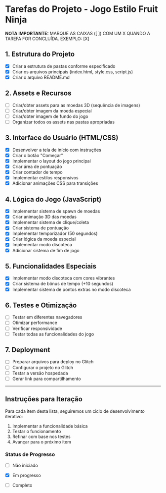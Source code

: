# Tarefas do Projeto - Jogo Estilo Fruit Ninja

**NOTA IMPORTANTE:** MARQUE AS CAIXAS ([ ]) COM UM X QUANDO A TAREFA FOR CONCLUÍDA. EXEMPLO: [X]

## 1. Estrutura do Projeto
- [x] Criar a estrutura de pastas conforme especificado
- [x] Criar os arquivos principais (index.html, style.css, script.js)
- [x] Criar o arquivo README.md

## 2. Assets e Recursos
- [ ] Criar/obter assets para as moedas 3D (sequência de imagens)
- [ ] Criar/obter imagem da moeda especial
- [ ] Criar/obter imagem de fundo do jogo
- [ ] Organizar todos os assets nas pastas apropriadas

## 3. Interface do Usuário (HTML/CSS)
- [x] Desenvolver a tela de início com instruções
- [x] Criar o botão "Começar"
- [x] Implementar o layout do jogo principal
- [x] Criar área de pontuação
- [x] Criar contador de tempo
- [x] Implementar estilos responsivos
- [x] Adicionar animações CSS para transições

## 4. Lógica do Jogo (JavaScript)
- [x] Implementar sistema de spawn de moedas
- [x] Criar animação 3D das moedas
- [x] Implementar sistema de clique/coleta
- [x] Criar sistema de pontuação
- [x] Implementar temporizador (50 segundos)
- [x] Criar lógica da moeda especial
- [x] Implementar modo discoteca
- [x] Adicionar sistema de fim de jogo

## 5. Funcionalidades Especiais
- [x] Implementar modo discoteca com cores vibrantes
- [x] Criar sistema de bônus de tempo (+10 segundos)
- [x] Implementar sistema de pontos extras no modo discoteca

## 6. Testes e Otimização
- [ ] Testar em diferentes navegadores
- [ ] Otimizar performance
- [ ] Verificar responsividade
- [ ] Testar todas as funcionalidades do jogo

## 7. Deployment
- [ ] Preparar arquivos para deploy no Glitch
- [ ] Configurar o projeto no Glitch
- [ ] Testar a versão hospedada
- [ ] Gerar link para compartilhamento

---

## Instruções para Iteração

Para cada item desta lista, seguiremos um ciclo de desenvolvimento iterativo:

1. Implementar a funcionalidade básica
2. Testar o funcionamento
3. Refinar com base nos testes
4. Avançar para o próximo item

### Status de Progresso
- [ ] Não iniciado
- [x] Em progresso
- [ ] Completo

